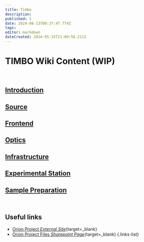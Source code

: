 ```yaml
---
title: Timbo
description: 
published: 1
date: 2024-06-13T00:37:47.774Z
tags: 
editor: markdown
dateCreated: 2024-05-15T21:09:56.211Z
---
```


# TIMBO Wiki Content (WIP)

<br>

## [Introduction](/Orion/Timbo/tib_intro)

## [Source](/Orion/Timbo/tib_source)

## [Frontend](/Orion/Timbo/tib_frontend)

## [Optics](/Orion/Timbo/tib_optics)

## [Infrastructure](/Orion/Timbo/tib_infra)

## [Experimental Station](/Orion/Timbo/tib_exp_station)

## [Sample Preparation](/Orion/Timbo/tib_sample_prep)

<br>

## Useful links

- [Orion Project *External Site*](https://cnpem.br/orion/){target=_blank}
- [Orion Project Files *Sharepoint Page*](https://cnpemcamp.sharepoint.com/sites/lnls/projectsII/SitePages/orionbeamlines.aspx){target=_blank}
{.links-list}